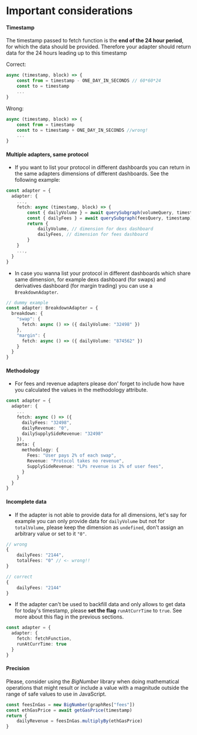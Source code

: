 # Important considerations

#### Timestamp

The timestamp passed to fetch function is the **end of the 24 hour period**, for which the data should be provided. Therefore your adapter should return data for the 24 hours leading up to this timestamp

Correct:

```typescript
async (timestamp, block) => {
    const from = timestamp - ONE_DAY_IN_SECONDS // 60*60*24
    const to = timestamp
    ...
}
```

Wrong:

```typescript
async (timestamp, block) => {
    const from = timestamp
    const to = timestamp + ONE_DAY_IN_SECONDS //wrong!
    ...
}
```

#### Multiple adapters, same protocol

* If you want to list your protocol in different dashboards you can return in the same adapters dimensions of different dashboards. See the following example:

```typescript
const adapter = {
  adapter: {
    ...,
    fetch: async (timestamp, block) => {
        const { dailyVolume } = await querySubgraph(volumeQuery, timestamp)
        const { dailyFees } = await querySubgraph(feesQuery, timestamp)
        return {
            dailyVolume, // dimension for dexs dashboard
            dailyFees, // dimension for fees dashboard
        }
    }
    ...,
  }
}
```

* In case you wanna list your protocol in different dashboards which share same dimension, for example dexs dashboard (for swaps) and derivatives dashboard (for margin trading) you can use a `BreakdownAdapter`.

```typescript
// dummy example
const adapter: BreakdownAdapter = {
  breakdown: {
    "swap": {
      fetch: async () => ({ dailyVolume: "32498" })
    },
    "margin": {
      fetch: async () => ({ dailyVolume: "874562" })
    }
  }
}
```

#### Methodology

* For fees and revenue adapters please don' forget to include how have you calculated the values in the methodology attribute.

```typescript
const adapter = {
  adapter: {
    ...
    fetch: async () => ({
      dailyFees: "32498",
      dailyRevenue: "0",
      dailySupplySideRevenue: "32498"
    }),
    meta: {
      methodology: {
        Fees: "User pays 2% of each swap",
        Revenue: "Protocol takes no revenue",
        SupplySideRevenue: "LPs revenue is 2% of user fees",
      }
    }
  }
}
```

#### Incomplete data

* If the adapter is not able to provide data for all dimensions, let's say for example you can only provide data for `dailyVolume` but not for `totalVolume`, please keep the dimension as `undefined`, don't assign an arbitrary value or set to it `"0"`.

```typescript
// wrong
{
    dailyFees: "2144",
    totalFees: "0" // <- wrong!!
}

// correct
{
    dailyFees: "2144"
}
```

* If the adapter can't be used to backfill data and only allows to get data for today's timestamp, please **set the flag** `runAtCurrTime` to `true`. See more about this flag in the previous sections.

```typescript
const adapter = {
  adapter: {
    fetch: fetchFunction,
    runAtCurrTime: true
  }
}
```

#### Precision

Please, consider using the _BigNumber_ library when doing mathematical operations that might result or include a value with a magnitude outside the range of safe values to use in JavaScript.

```typescript
const feesInGas = new BigNumber(graphRes["fees"])
const ethGasPrice = await getGasPrice(timestamp)
return {
    dailyRevenue = feesInGas.multiplyBy(ethGasPrice)
}
```

